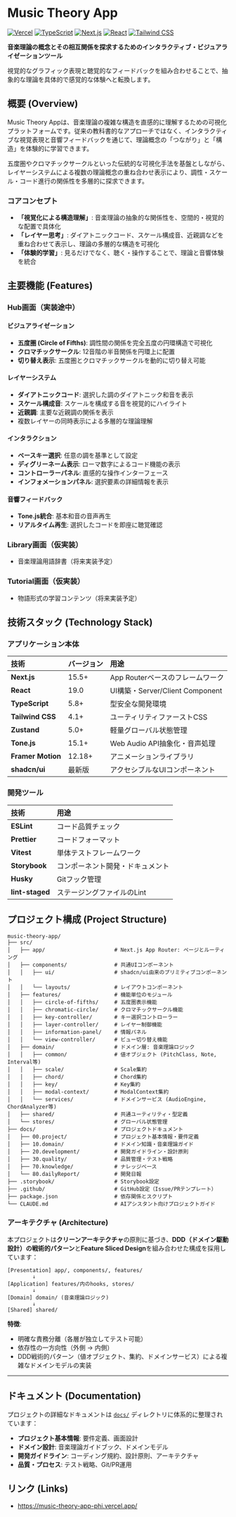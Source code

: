 # Music Theory App

[![Vercel](https://img.shields.io/badge/Vercel-deployed-black?logo=vercel)](https://music-theory-app-phi.vercel.app/)
[![TypeScript](https://img.shields.io/badge/TypeScript-5.8+-blue.svg)](https://www.typescriptlang.org/)
[![Next.js](https://img.shields.io/badge/Next.js-15.5-black.svg)](https://nextjs.org/)
[![React](https://img.shields.io/badge/React-19.0-61dafb.svg)](https://react.dev/)
[![Tailwind CSS](https://img.shields.io/badge/Tailwind_CSS-4.1-38bdf8.svg)](https://tailwindcss.com/)

**音楽理論の概念とその相互関係を探求するためのインタラクティブ・ビジュアライゼーションツール**

視覚的なグラフィック表現と聴覚的なフィードバックを組み合わせることで、抽象的な理論を具体的で感覚的な体験へと転換します。

## 概要 (Overview)

Music Theory Appは、音楽理論の複雑な構造を直感的に理解するための可視化プラットフォームです。従来の教科書的なアプローチではなく、インタラクティブな視覚表現と音響フィードバックを通じて、理論概念の「つながり」と「構造」を体験的に学習できます。

五度圏やクロマチックサークルといった伝統的な可視化手法を基盤としながら、レイヤーシステムによる複数の理論概念の重ね合わせ表示により、調性・スケール・コード進行の関係性を多層的に探求できます。

### コアコンセプト

- **「視覚化による構造理解」**: 音楽理論の抽象的な関係性を、空間的・視覚的な配置で具体化
- **「レイヤー思考」**: ダイアトニックコード、スケール構成音、近親調などを重ね合わせて表示し、理論の多層的な構造を可視化
- **「体験的学習」**: 見るだけでなく、聴く・操作することで、理論と音響体験を統合

## 主要機能 (Features)

### Hub画面（実装途中）

#### ビジュアライゼーション

- **五度圏 (Circle of Fifths)**: 調性間の関係を完全五度の円環構造で可視化
- **クロマチックサークル**: 12音階の半音関係を円環上に配置
- **切り替え表示**: 五度圏とクロマチックサークルを動的に切り替え可能

#### レイヤーシステム

- **ダイアトニックコード**: 選択した調のダイアトニック和音を表示
- **スケール構成音**: スケールを構成する音を視覚的にハイライト
- **近親調**: 主要な近親調の関係を表示
- 複数レイヤーの同時表示による多層的な理論理解

#### インタラクション

- **ベースキー選択**: 任意の調を基準として設定
- **ディグリーネーム表示**: ローマ数字によるコード機能の表示
- **コントローラーパネル**: 直感的な操作インターフェース
- **インフォメーションパネル**: 選択要素の詳細情報を表示

#### 音響フィードバック

- **Tone.js統合**: 基本和音の音声再生
- **リアルタイム再生**: 選択したコードを即座に聴覚確認

### Library画面（仮実装）

- 音楽理論用語辞書（将来実装予定）

### Tutorial画面（仮実装）

- 物語形式の学習コンテンツ（将来実装予定）

## 技術スタック (Technology Stack)

### アプリケーション本体

| 技術              | バージョン | 用途                             |
| :---------------- | :--------- | :------------------------------- |
| **Next.js**       | 15.5+      | App Routerベースのフレームワーク |
| **React**         | 19.0       | UI構築・Server/Client Component  |
| **TypeScript**    | 5.8+       | 型安全な開発環境                 |
| **Tailwind CSS**  | 4.1+       | ユーティリティファーストCSS      |
| **Zustand**       | 5.0+       | 軽量グローバル状態管理           |
| **Tone.js**       | 15.1+      | Web Audio API抽象化・音声処理    |
| **Framer Motion** | 12.18+     | アニメーションライブラリ         |
| **shadcn/ui**     | 最新版     | アクセシブルなUIコンポーネント   |

### 開発ツール

| 技術            | 用途                             |
| :-------------- | :------------------------------- |
| **ESLint**      | コード品質チェック               |
| **Prettier**    | コードフォーマット               |
| **Vitest**      | 単体テストフレームワーク         |
| **Storybook**   | コンポーネント開発・ドキュメント |
| **Husky**       | Gitフック管理                    |
| **lint-staged** | ステージングファイルのLint       |

## プロジェクト構成 (Project Structure)

```
music-theory-app/
├── src/
│   ├── app/                      # Next.js App Router: ページとルーティング
│   ├── components/               # 共通UIコンポーネント
│   │   ├── ui/                   # shadcn/ui由来のプリミティブコンポーネント
│   │   └── layouts/              # レイアウトコンポーネント
│   ├── features/                 # 機能単位のモジュール
│   │   ├── circle-of-fifths/     # 五度圏表示機能
│   │   ├── chromatic-circle/     # クロマチックサークル機能
│   │   ├── key-controller/       # キー選択コントローラー
│   │   ├── layer-controller/     # レイヤー制御機能
│   │   ├── information-panel/    # 情報パネル
│   │   └── view-controller/      # ビュー切り替え機能
│   ├── domain/                   # ドメイン層: 音楽理論ロジック
│   │   ├── common/               # 値オブジェクト (PitchClass, Note, Interval等)
│   │   ├── scale/                # Scale集約
│   │   ├── chord/                # Chord集約
│   │   ├── key/                  # Key集約
│   │   ├── modal-context/        # ModalContext集約
│   │   └── services/             # ドメインサービス (AudioEngine, ChordAnalyzer等)
│   ├── shared/                   # 共通ユーティリティ・型定義
│   └── stores/                   # グローバル状態管理
├── docs/                         # プロジェクトドキュメント
│   ├── 00.project/               # プロジェクト基本情報・要件定義
│   ├── 10.domain/                # ドメイン知識・音楽理論ガイド
│   ├── 20.development/           # 開発ガイドライン・設計原則
│   ├── 30.quality/               # 品質管理・テスト戦略
│   ├── 70.knowledge/             # ナレッジベース
│   └── 80.dailyReport/           # 開発日報
├── .storybook/                   # Storybook設定
├── .github/                      # GitHub設定（Issue/PRテンプレート）
├── package.json                  # 依存関係とスクリプト
└── CLAUDE.md                     # AIアシスタント向けプロジェクトガイド
```

### アーキテクチャ (Architecture)

本プロジェクトは**クリーンアーキテクチャ**の原則に基づき、**DDD（ドメイン駆動設計）の戦術的パターン**と**Feature Sliced Design**を組み合わせた構成を採用しています：

```
[Presentation] app/, components/, features/
        ↓
[Application] features/内のhooks, stores/
        ↓
[Domain] domain/ (音楽理論ロジック)
        ↓
[Shared] shared/
```

**特徴**:

- 明確な責務分離（各層が独立してテスト可能）
- 依存性の一方向性（外側 → 内側）
- DDD戦術的パターン（値オブジェクト、集約、ドメインサービス）による複雑なドメインモデルの実装

---

## ドキュメント (Documentation)

プロジェクトの詳細なドキュメントは [`docs/`](docs/) ディレクトリに体系的に整理されています：

- **プロジェクト基本情報**: 要件定義、画面設計
- **ドメイン設計**: 音楽理論ガイドブック、ドメインモデル
- **開発ガイドライン**: コーディング規約、設計原則、アーキテクチャ
- **品質・プロセス**: テスト戦略、Git/PR運用

## リンク (Links)

- https://music-theory-app-phi.vercel.app/
